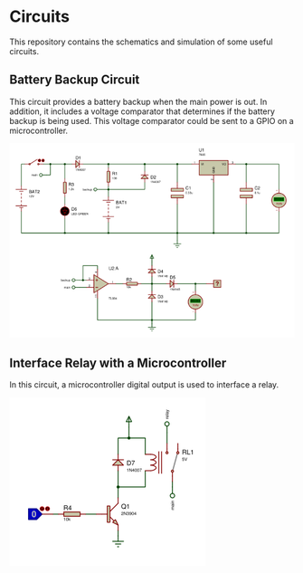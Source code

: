 # Circuits
This repository contains the schematics and simulation of some useful circuits.

## Battery Backup Circuit
This circuit provides a battery backup when the main power is out.
In addition, it includes a voltage comparator that determines if the battery backup is being used.
This voltage comparator could be sent to a GPIO on a microcontroller.

![alt text][backup]

## Interface Relay with a Microcontroller
In this circuit, a microcontroller digital output is used to interface a relay.

![alt text][relay]

[backup]: ./BatteryBackup/BatteryBackup.png "Battery Backup Circuit"
[relay]: ./Interface-Relay-MCU/Relay-MCU.png "Relay interfaced with a GPIO"
